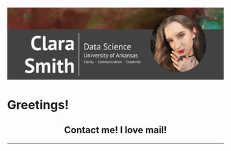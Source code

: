 ![Clara Smith Banner](GitHub_Banner.png)

# Greetings!

## <center>Contact me! I love mail!</center>

---
